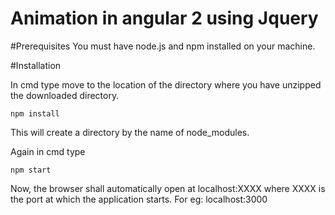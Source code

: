 # Animation in angular 2 using Jquery

#Prerequisites
You must have node.js and npm installed on your machine.

#Installation

In cmd type move to the location of the directory where you have unzipped the downloaded directory.

``npm install``

This will create a directory by the name of node_modules.

Again in cmd type 

``npm start``

Now, the browser shall automatically open at localhost:XXXX where XXXX is the port at which the application starts. 
For eg: localhost:3000

